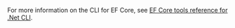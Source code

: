 For more information on the CLI for EF Core, see [EF Core tools reference for .Net CLI](/ef/core/miscellaneous/cli/dotnet).